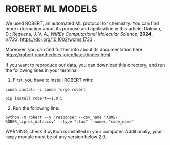 # **ROBERT ML MODELS**

We used ROBERT, an automated ML protocol for chemistry. You can find more information about its purpose and application in this article: Dalmau, D.; Requena, J. V. A., *WIREs Computational Molecular Science*, **2024**, *e1733*. https://doi.org/10.1002/wcms.1733 .

Moreover, you can find further info about its documentation here: https://robert.readthedocs.io/en/latest/index.html


If you want to reproduce our data, you can download this directory, and run the following lines in your terminal:

1. First, you have to install ROBERT with:

```conda install -c conda forge robert```

```pip install robert==1.0.5```

2. Run the following line:

 ```python -m robert --y "response" --csv_name "AQME-ROBER_lipros_data.csv" --type "clas" --names "code_name"```

 WARNING: check if python is installed in your computer. Additionally, your `numpy` module must be of any version below 2.0.
